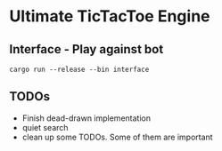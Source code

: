 # Ultimate TicTacToe Engine

## Interface - Play against bot
`cargo run --release --bin interface`

## TODOs

* Finish dead-drawn implementation
* quiet search
* clean up some TODOs. Some of them are important

